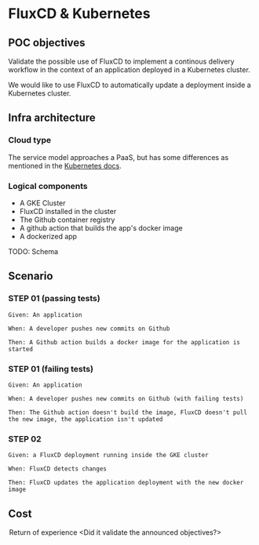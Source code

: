 # FluxCD & Kubernetes

## POC objectives

Validate the possible use of FluxCD to implement a continous delivery workflow in the context of an application deployed in a Kubernetes cluster.

We would like to use FluxCD to automatically update a deployment inside a Kubernetes cluster.

## Infra architecture

### Cloud type

The service model approaches a PaaS, but has some differences as mentioned in the [Kubernetes docs](https://kubernetes.io/docs/concepts/overview/).

### Logical components

- A GKE Cluster
- FluxCD installed in the cluster
- The Github container registry
- A github action that builds the app's docker image
- A dockerized app

TODO: Schema

## Scenario

### STEP 01 (passing tests)

```
Given: An application

When: A developer pushes new commits on Github

Then: A Github action builds a docker image for the application is started
```

### STEP 01 (failing tests)

```
Given: An application

When: A developer pushes new commits on Github (with failing tests)

Then: The Github action doesn't build the image, FluxCD doesn't pull the new image, the application isn't updated
```

### STEP 02

```
Given: a FluxCD deployment running inside the GKE cluster

When: FluxCD detects changes

Then: FluxCD updates the application deployment with the new docker image
```

## Cost

<analysis of load-related costs.>

<option to reduce or adapt costs (practices, subscription)>

## Return of experience

<take a position on the poc that has been produced.>

<Did it validate the announced objectives?>
